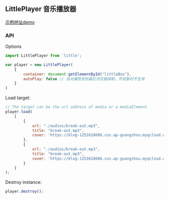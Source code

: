 ## LittlePlayer 音乐播放器


[示例地址demo](http://47.98.226.15/little/)

### API

Options

```javascript
import LittlePlayer from 'little';

var player = new LittlePlayer(
    {
        container: document.getElementById("littleBox"),
        autoPlay: false // 自动播放受到最近浏览器限制，开启暂时不生效
    }
)
```

Load target:

```javascript
// The target can be the url address of media or a mediaElement
player.load(
    [
        {
            url: "./audios/break-out.mp3",
            title: "break-out.mp3",
            cover: 'https://blog-1251618686.cos.ap-guangzhou.myqcloud.com/abouts/covers/break-out.png'
        },
        {
            url: "./audios/break-out.mp3",
            title: "break-out.mp3",
            cover: 'https://blog-1251618686.cos.ap-guangzhou.myqcloud.com/abouts/covers/break-out.png'
        }
    ]
);
```

Destroy instance:
```javascript
player.destroy();
```
